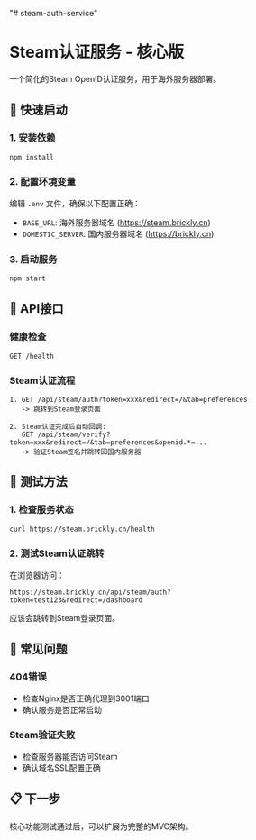 "# steam-auth-service" 
# Steam认证服务 - 核心版

一个简化的Steam OpenID认证服务，用于海外服务器部署。

## 🚀 快速启动

### 1. 安装依赖
```bash
npm install
```

### 2. 配置环境变量
编辑 `.env` 文件，确保以下配置正确：
- `BASE_URL`: 海外服务器域名 (https://steam.brickly.cn)
- `DOMESTIC_SERVER`: 国内服务器域名 (https://brickly.cn)

### 3. 启动服务
```bash
npm start
```

## 📡 API接口

### 健康检查
```
GET /health
```

### Steam认证流程
```
1. GET /api/steam/auth?token=xxx&redirect=/&tab=preferences
   -> 跳转到Steam登录页面

2. Steam认证完成后自动回调:
   GET /api/steam/verify?token=xxx&redirect=/&tab=preferences&openid.*=...
   -> 验证Steam签名并跳转回国内服务器
```

## 🧪 测试方法

### 1. 检查服务状态
```bash
curl https://steam.brickly.cn/health
```

### 2. 测试Steam认证跳转
在浏览器访问：
```
https://steam.brickly.cn/api/steam/auth?token=test123&redirect=/dashboard
```

应该会跳转到Steam登录页面。

## 🔧 常见问题

### 404错误
- 检查Nginx是否正确代理到3001端口
- 确认服务是否正常启动

### Steam验证失败
- 检查服务器能否访问Steam
- 确认域名SSL配置正确

## 📋 下一步
核心功能测试通过后，可以扩展为完整的MVC架构。